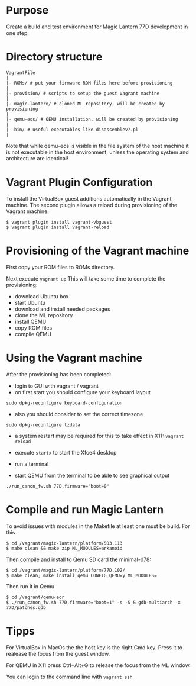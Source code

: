 # Purpose

Create a build and test environment for Magic Lantern 77D development in one step.

# Directory structure

```
VagrantFile
|
|- ROMs/ # put your firmware ROM files here before provisioning
|
|- provision/ # scripts to setup the guest Vagrant machine
|
|- magic-lantern/ # cloned ML repository, will be created by provisioning
|
|- qemu-eos/ # QEMU installation, will be created by provisioning
|
|- bin/ # useful executables like disassemblev7.pl
|
```

Note that while qemu-eos is visible in the file system of the host machine it is not
executable in the host environment, unless the operating system and architecture are
identical!

# Vagrant Plugin Configuration

To install the VirtualBox guest additions automatically in the Vagrant machine.
The second plugin allows a reload during provisioning of the Vagrant machine.

```
$ vagrant plugin install vagrant-vbguest
$ vagrant plugin install vagrant-reload
```

# Provisioning of the Vagrant machine

First copy your ROM files to ROMs directory.

Next execute ```vagrant up```
This will take some time to complete the provisioning:
- download Ubuntu box
- start Ubuntu
- download and install needed packages
- clone the ML repository
- install QEMU
- copy ROM files
- compile QEMU

# Using the Vagrant machine

After the provisioning has been completed:
- login to GUI with vagrant / vagrant
- on first start you should configure your keyboard layout

```sudo dpkg-reconfigure keyboard-configuration```

- also you should consider to set  the correct timezone

```sudo dpkg-reconfigure tzdata```

- a system restart may be required for this to take effect in X11: ```vagrant reload```

- execute ```startx``` to start the Xfce4 desktop
- run a terminal
- start QEMU from the terminal to be able to see graphical output

```./run_canon_fw.sh 77D,firmware="boot=0"```

# Compile and run Magic Lantern

To avoid issues with modules in the Makefile at least one must be build. For this

```
$ cd /vagrant/magic-lantern/platform/5D3.113
$ make clean && make zip ML_MODULES=arkanoid
```

Then compile and install to Qemu SD card the minimal-d78:

```
$ cd /vagrant/magic-lantern/platform/77D.102/
$ make clean; make install_qemu CONFIG_QEMU=y ML_MODULES=
```

Then run it in Qemu

```
$ cd /vagrant/qemu-eor
$ ./run_canon_fw.sh 77D,firmware="boot=1" -s -S & gdb-multiarch -x 77D/patches.gdb
```

# Tipps

For VirtualBox in MacOs the the host key is the right Cmd key. Press it to realease
the focus from the guest window.

For QEMU in X11 press Ctrl+Alt+G to release the focus from the ML window.

You can login to the command line with ```vagrant ssh```.
